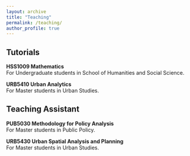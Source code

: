 ```yaml
---
layout: archive
title: "Teaching"
permalink: /teaching/
author_profile: true
---
```


## Tutorials
<b>HSS1009 Mathematics</b><br>
For Undergraduate students in School of Humanities and Social Science.<br>

<b>URB5410 Urban Analytics</b><br>
For Master students in Urban Studies.<br>


## Teaching Assistant
<b>PUB5030 Methodology for Policy Analysis</b><br>
For Master students in Public Policy.<br>

<b>URB5430 Urban Spatial Analysis and Planning</b><br>
For Master students in Urban Studies.<br>


